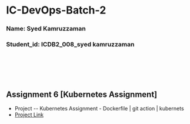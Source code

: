 # IC-DevOps-Batch-2


### Name: Syed Kamruzzaman
### Student_id: ICDB2_008_syed kamruzzaman


<br /><br /><br /><br />


## Assignment 6 [Kubernetes Assignment]
- Project -- Kubernetes Assignment - Dockerfile | git action | kubernets
- [Project Link](https://github.com/kamruzzamanripon/dockerize-two-app)













